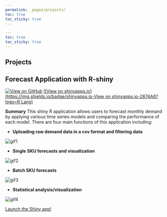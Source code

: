 ```yaml
---
permalink: _pages/projects/
toc: true
toc_sticky: true
---
```


```yaml
---
toc: true
toc_sticky: true
---
```

Projects
---

## **Forecast Application with R-shiny**
[![View on GitHub](https://img.shields.io/badge/GitHub-View_on_GitHub-blue?logo=GitHub)](https://github.com/mlombera94/forecast_R-shiny) [![View on shinyapps.io](https://img.shields.io/badge/shinyapps.io-View on shinyapps.io-2874A6?logo=R Lang)](https://mlombera.shinyapps.io/forecast_r-shiny/)

 **Summary**
This shiny R application allows users to forecast monthly demand by applying various time series models and comparing the performance of each model. There are four main functions of this application including:
- **Uploading raw demand data in a csv format and filtering data**

![gif1](https://user-images.githubusercontent.com/20471627/66239497-dd1eec00-e6ae-11e9-9777-9fa4f9550538.gif)

- **Single SKU forecasts and visualization**

![gif2](https://user-images.githubusercontent.com/20471627/66339136-5872de80-e8f7-11e9-9f05-650156aff007.gif)

- **Batch SKU forecasts**

![gif3](https://user-images.githubusercontent.com/20471627/66340022-35492e80-e8f9-11e9-86a7-f851bf52f2c0.gif)

- **Statistical analysis/visualization**

![gif4](https://user-images.githubusercontent.com/20471627/66340580-4fcfd780-e8fa-11e9-8d3a-0770d4c835e8.gif)

<a href="https://mlombera.shinyapps.io/forecast_r-shiny/" target="_blank">Launch the Shiny app!</a>
